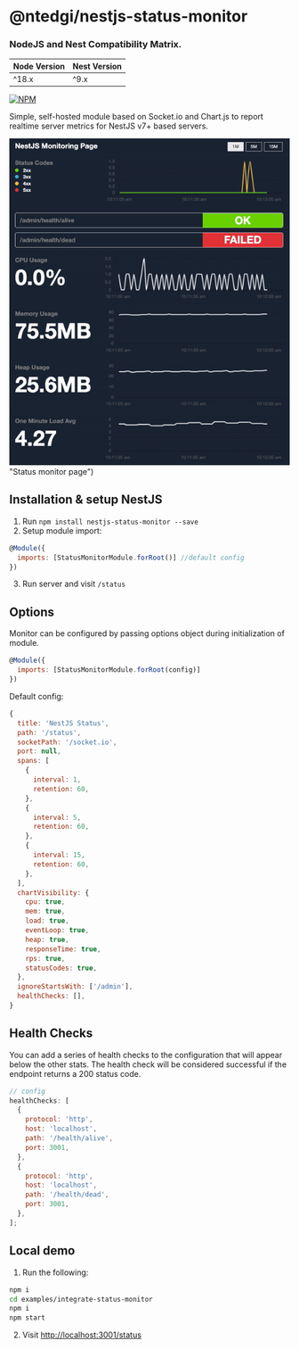 # @ntedgi/nestjs-status-monitor

### NodeJS and Nest Compatibility Matrix.

| Node Version | Nest Version |
|--------------|--------------|
| ^18.x        | ^9.x         |


[![NPM](https://nodei.co/npm/@ntedgi/nestjs-status-monitor.png?downloads=true&downloadRank=true&stars=true)](https://nodei.co/npm/@ntedgi/nestjs-status-monitor/)

Simple, self-hosted module based on Socket.io and Chart.js to report realtime server metrics for NestJS v7+ based servers.

![Status monitor page](https://raw.githubusercontent.com/ntedgi/nestjs-status-monitor/main/assets/demo.gif?token=GHSAT0AAAAAACGYTHRFFTOGCQG3TJ6GCYSSZHMWXJQ) "Status monitor page")


## Installation & setup NestJS 

1. Run `npm install nestjs-status-monitor --save`
2. Setup module import:

```javascript
@Module({
  imports: [StatusMonitorModule.forRoot()] //default config
})
```

3. Run server and visit `/status`

## Options

Monitor can be configured by passing options object during initialization of
module.

```javascript
@Module({
  imports: [StatusMonitorModule.forRoot(config)]
})
```

Default config:

```javascript
{
  title: 'NestJS Status',
  path: '/status',
  socketPath: '/socket.io',
  port: null, 
  spans: [
    {
      interval: 1, 
      retention: 60, 
    },
    {
      interval: 5,
      retention: 60,
    },
    {
      interval: 15, 
      retention: 60,
    },
  ],
  chartVisibility: {
    cpu: true,
    mem: true,
    load: true,
    eventLoop: true,
    heap: true,
    responseTime: true,
    rps: true,
    statusCodes: true,
  },
  ignoreStartsWith: ['/admin'],
  healthChecks: [],
}
```

## Health Checks

You can add a series of health checks to the configuration that will appear
below the other stats. The health check will be considered successful if the
endpoint returns a 200 status code.

```javascript
// config
healthChecks: [
  {
    protocol: 'http',
    host: 'localhost',
    path: '/health/alive',
    port: 3001,
  },
  {
    protocol: 'http',
    host: 'localhost',
    path: '/health/dead',
    port: 3001,
  },
];
```

## Local demo

1. Run the following:

```sh
npm i
cd examples/integrate-status-monitor
npm i
npm start
```

2. Visit [http://localhost:3001/status](http://localhost:3001/status)
